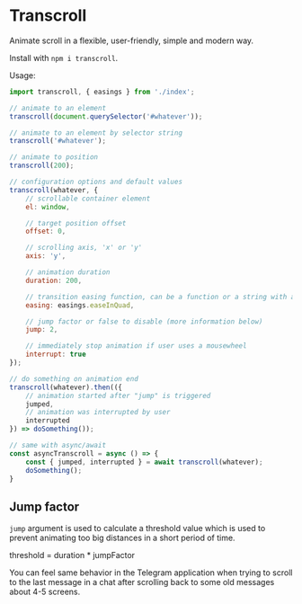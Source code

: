 # Transcroll

Animate scroll in a flexible, user-friendly, simple and modern way.

Install with `npm i transcroll`.

Usage:

```javascript
import transcroll, { easings } from './index';

// animate to an element
transcroll(document.querySelector('#whatever'));

// animate to an element by selector string
transcroll('#whatever');

// animate to position
transcroll(200);

// configuration options and default values
transcroll(whatever, {
	// scrollable container element
	el: window,

	// target position offset
	offset: 0,

	// scrolling axis, 'x' or 'y'
	axis: 'y',

	// animation duration
	duration: 200,

	// transition easing function, can be a function or a string with an easings object key
	easing: easings.easeInQuad,

	// jump factor or false to disable (more information below)
	jump: 2,

	// immediately stop animation if user uses a mousewheel
	interrupt: true
});

// do something on animation end
transcroll(whatever).then(({
	// animation started after "jump" is triggered
	jumped,
	// animation was interrupted by user
	interrupted
}) => doSomething());

// same with async/await
const asyncTranscroll = async () => {
	const { jumped, interrupted } = await transcroll(whatever);
	doSomething();
}
```

## Jump factor

`jump` argument is used to calculate a threshold value which is used to prevent animating too big distances in a
short period of time.

threshold = duration * jumpFactor

You can feel same behavior in the Telegram application when trying to scroll to the last message in a chat after
scrolling back to some old messages about 4-5 screens.
